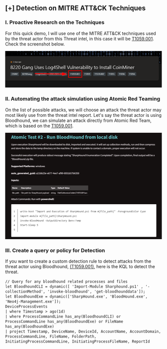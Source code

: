 ## [+] Detection on MITRE ATT&CK Techniques 

### I. Proactive Research on the Techniques
For this quick demo, I will use one of the MITRE ATT&CK techniques used by the threat actor from this Threat intel, in this case it will be [T1059.001](https://atomicredteam.io/execution/T1059.001/). Check the screenshot below. 

![Image](https://github.com/nguyentimmy/Detection-Engineering/blob/main/2%20-%20Detect%20Current%20Attack%20Trends%20Using%20Threat%20Intelligence/Photos/T1059-APT.png)

### II. Automating the attack simulation using Atomic Red Teaming
On the list of possible attacks, we will choose an attack the threat actor may most likely use from the threat intel report. Let's say the threat actor is using Bloodhound, we can simulate an attack directly from Atomic Red Team, which is based on the [T1059.001](https://atomicredteam.io/execution/T1059.001/).

![Image](https://github.com/nguyentimmy/Detection-Engineering/blob/main/2%20-%20Detect%20Current%20Attack%20Trends%20Using%20Threat%20Intelligence/Photos/T1059.001-BloodHound.png)

### III. Create a query or policy for Detection
If you want to create a custom detection rule to detect attacks from the threat actor using Bloodhound, [(T1059.001)](https://atomicredteam.io/execution/T1059.001/), here is the KQL to detect the threat. 

```
// Query for any bloodhound related processes and files
let BloodhoundCLI = dynamic([ 'Import-Module Sharphound.ps1' , '-collectionMethod', 'invoke-bloodhound', 'get-bloodhounddata']);
let BloodhoundExe = dynamic(['SharpHound.exe', 'BloodHound.exe', 'Neo4j-Management.exe']);
DeviceProcessEvents
| where Timestamp > ago(1d)
| where ProcessCommandLine has_any(BloodhoundCLI) or ProcessCommandLine has_any(BloodhoundExe) or FileName has_any(BloodhoundExe)
| project Timestamp, DeviceName, DeviceId, AccountName, AccountDomain, ProcessCommandLine, FileName, FolderPath, InitiatingProcessCommandLine, InitiatingProcessFileName, ReportId
```
